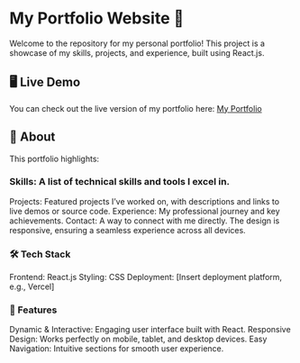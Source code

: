 # My Portfolio Website 🌟
Welcome to the repository for my personal portfolio! This project is a showcase of my skills, projects, and experience, built using React.js.

## 🖥️ Live Demo
You can check out the live version of my portfolio here:
[My Portfolio](https://port-folio-seven-ruddy.vercel.app/)

## 📜 About
This portfolio highlights:

### Skills: A list of technical skills and tools I excel in.
Projects: Featured projects I’ve worked on, with descriptions and links to live demos or source code.
Experience: My professional journey and key achievements.
Contact: A way to connect with me directly.
The design is responsive, ensuring a seamless experience across all devices.

### 🛠️ Tech Stack
Frontend: React.js
Styling: CSS
Deployment: [Insert deployment platform, e.g., Vercel]

### 🚀 Features
Dynamic & Interactive: Engaging user interface built with React.
Responsive Design: Works perfectly on mobile, tablet, and desktop devices.
Easy Navigation: Intuitive sections for smooth user experience.
